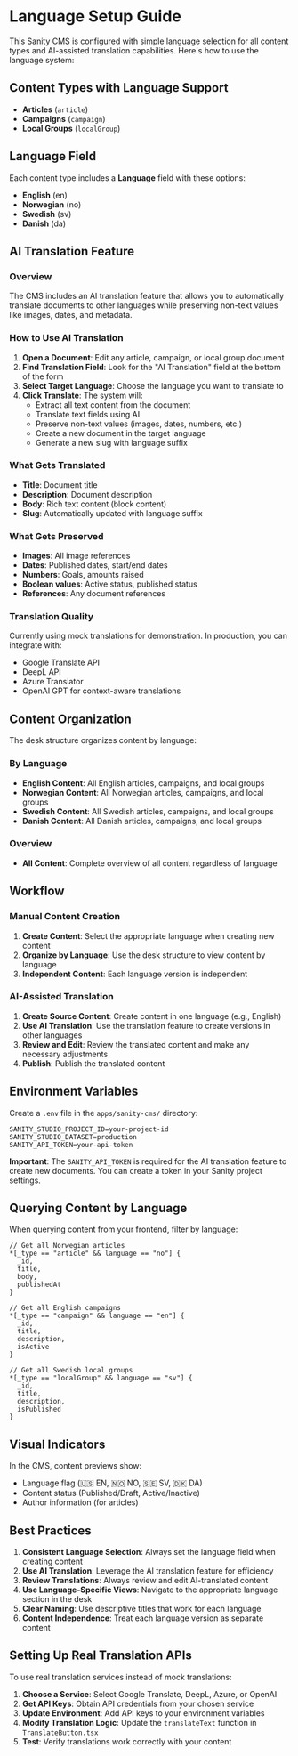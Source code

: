# Language Setup Guide

This Sanity CMS is configured with simple language selection for all content types and AI-assisted translation capabilities. Here's how to use the language system:

## Content Types with Language Support

- **Articles** (`article`)
- **Campaigns** (`campaign`) 
- **Local Groups** (`localGroup`)

## Language Field

Each content type includes a **Language** field with these options:
- **English** (en)
- **Norwegian** (no)
- **Swedish** (sv)
- **Danish** (da)

## AI Translation Feature

### Overview
The CMS includes an AI translation feature that allows you to automatically translate documents to other languages while preserving non-text values like images, dates, and metadata.

### How to Use AI Translation

1. **Open a Document**: Edit any article, campaign, or local group document
2. **Find Translation Field**: Look for the "AI Translation" field at the bottom of the form
3. **Select Target Language**: Choose the language you want to translate to
4. **Click Translate**: The system will:
   - Extract all text content from the document
   - Translate text fields using AI
   - Preserve non-text values (images, dates, numbers, etc.)
   - Create a new document in the target language
   - Generate a new slug with language suffix

### What Gets Translated
- **Title**: Document title
- **Description**: Document description
- **Body**: Rich text content (block content)
- **Slug**: Automatically updated with language suffix

### What Gets Preserved
- **Images**: All image references
- **Dates**: Published dates, start/end dates
- **Numbers**: Goals, amounts raised
- **Boolean values**: Active status, published status
- **References**: Any document references

### Translation Quality
Currently using mock translations for demonstration. In production, you can integrate with:
- Google Translate API
- DeepL API
- Azure Translator
- OpenAI GPT for context-aware translations

## Content Organization

The desk structure organizes content by language:

### By Language
- **English Content**: All English articles, campaigns, and local groups
- **Norwegian Content**: All Norwegian articles, campaigns, and local groups
- **Swedish Content**: All Swedish articles, campaigns, and local groups
- **Danish Content**: All Danish articles, campaigns, and local groups

### Overview
- **All Content**: Complete overview of all content regardless of language

## Workflow

### Manual Content Creation
1. **Create Content**: Select the appropriate language when creating new content
2. **Organize by Language**: Use the desk structure to view content by language
3. **Independent Content**: Each language version is independent

### AI-Assisted Translation
1. **Create Source Content**: Create content in one language (e.g., English)
2. **Use AI Translation**: Use the translation feature to create versions in other languages
3. **Review and Edit**: Review the translated content and make any necessary adjustments
4. **Publish**: Publish the translated content

## Environment Variables

Create a `.env` file in the `apps/sanity-cms/` directory:

```env
SANITY_STUDIO_PROJECT_ID=your-project-id
SANITY_STUDIO_DATASET=production
SANITY_API_TOKEN=your-api-token
```

**Important**: The `SANITY_API_TOKEN` is required for the AI translation feature to create new documents. You can create a token in your Sanity project settings.

## Querying Content by Language

When querying content from your frontend, filter by language:

```groq
// Get all Norwegian articles
*[_type == "article" && language == "no"] {
  _id,
  title,
  body,
  publishedAt
}

// Get all English campaigns
*[_type == "campaign" && language == "en"] {
  _id,
  title,
  description,
  isActive
}

// Get all Swedish local groups
*[_type == "localGroup" && language == "sv"] {
  _id,
  title,
  description,
  isPublished
}
```

## Visual Indicators

In the CMS, content previews show:
- Language flag (🇺🇸 EN, 🇳🇴 NO, 🇸🇪 SV, 🇩🇰 DA)
- Content status (Published/Draft, Active/Inactive)
- Author information (for articles)

## Best Practices

1. **Consistent Language Selection**: Always set the language field when creating content
2. **Use AI Translation**: Leverage the AI translation feature for efficiency
3. **Review Translations**: Always review and edit AI-translated content
4. **Use Language-Specific Views**: Navigate to the appropriate language section in the desk
5. **Clear Naming**: Use descriptive titles that work for each language
6. **Content Independence**: Treat each language version as separate content

## Setting Up Real Translation APIs

To use real translation services instead of mock translations:

1. **Choose a Service**: Select Google Translate, DeepL, Azure, or OpenAI
2. **Get API Keys**: Obtain API credentials from your chosen service
3. **Update Environment**: Add API keys to your environment variables
4. **Modify Translation Logic**: Update the `translateText` function in `TranslateButton.tsx`
5. **Test**: Verify translations work correctly with your content
